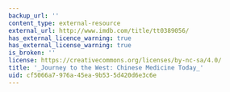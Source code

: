 ```yaml
---
backup_url: ''
content_type: external-resource
external_url: http://www.imdb.com/title/tt0389056/
has_external_licence_warning: true
has_external_license_warning: true
is_broken: ''
license: https://creativecommons.org/licenses/by-nc-sa/4.0/
title: '_Journey to the West: Chinese Medicine Today_'
uid: cf5066a7-976a-45ea-9b53-5d420d6e3c6e
---
```

